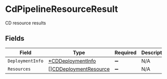 # CdPipelineResourceResult

CD resource results


## Fields

| Field                                                                 | Type                                                                  | Required                                                              | Description                                                           |
| --------------------------------------------------------------------- | --------------------------------------------------------------------- | --------------------------------------------------------------------- | --------------------------------------------------------------------- |
| `DeploymentInfo`                                                      | [*CDDeploymentInfo](../../models/shared/cddeploymentinfo.md)          | :heavy_minus_sign:                                                    | N/A                                                                   |
| `Resources`                                                           | [][CDDeploymentResource](../../models/shared/cddeploymentresource.md) | :heavy_minus_sign:                                                    | N/A                                                                   |